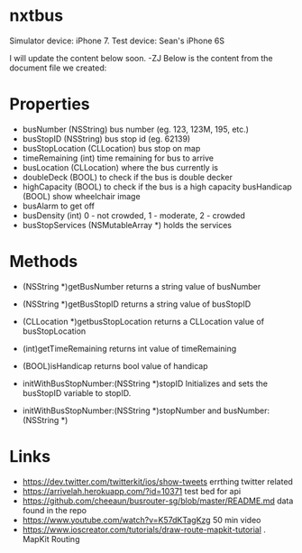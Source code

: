 # nxtbus
Simulator device: iPhone 7.
Test device: Sean's iPhone 6S




I will update the content below soon. -ZJ
Below is the content from the document file we created:
# Properties

- busNumber (NSString)			bus number (eg. 123, 123M, 195, etc.)
- busStopID (NSString)				bus stop id (eg. 62139)
- busStopLocation (CLLocation)		bus stop on map
- timeRemaining (int)				time remaining for bus to arrive
- busLocation (CLLocation)			where the bus currently is
- doubleDeck (BOOL)				to check if the bus is double decker
- highCapacity (BOOL)				to check if the bus is a high capacity busHandicap (BOOL) 			show wheelchair image
- busAlarm 					to get off
- busDensity (int)				0 - not crowded, 1 - moderate, 2 - crowded
- busStopServices (NSMutableArray *)	holds the services 


# Methods
- (NSString *)getBusNumber			returns a string value of busNumber
- (NSString *)getBusStopID			returns a string value of busStopID
- (CLLocation *)getbusStopLocation		returns a CLLocation value of busStopLocation
- (int)getTimeRemaining			returns int value of timeRemaining
- (BOOL)isHandicap				returns bool value of handicap



- initWithBusStopNumber:(NSString *)stopID     Initializes and sets the busStopID variable to stopID.
- initWithBusStopNumber:(NSString *)stopNumber and busNumber:(NSString *)


# Links

- https://dev.twitter.com/twitterkit/ios/show-tweets				errthing twitter related
- https://arrivelah.herokuapp.com/?id=10371					test bed for api
- https://github.com/cheeaun/busrouter-sg/blob/master/README.md	data found in the repo
- https://www.youtube.com/watch?v=K57dKTagKzg 				50 min video 
- https://www.ioscreator.com/tutorials/draw-route-mapkit-tutorial .   MapKit Routing

